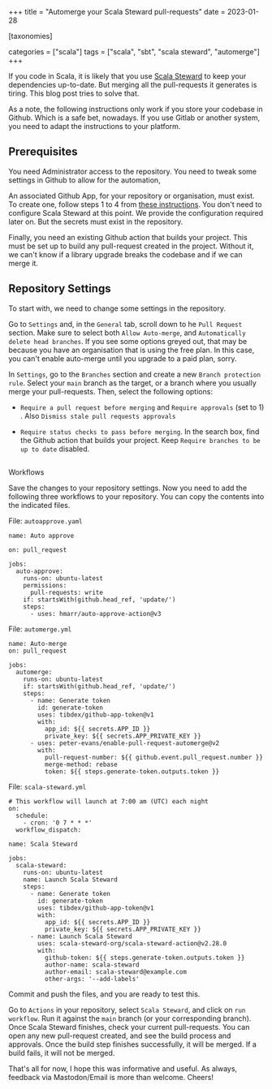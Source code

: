+++
title = "Automerge your Scala Steward pull-requests"
date = 2023-01-28

[taxonomies]

categories = ["scala"]
tags = ["scala", "sbt", "scala steward", "automerge"]
+++


If you code in Scala, it is likely that you use [Scala Steward](https://github.com/scala-steward-org/scala-steward) to keep your dependencies up-to-date. But merging all the pull-requests it generates is tiring. This blog post tries to solve that.

<!-- more -->

As a note, the following instructions only work if you store your codebase in Github. Which is a safe bet, nowadays. If you use Gitlab or another system, you need to adapt the instructions to your platform.

## Prerequisites

You need Administrator access to the repository. You need to tweak some settings in Github to allow for the automation,

An associated Github App, for your repository or organisation, must exist. To create one, follow steps 1 to 4 from [these instructions](https://github.com/marketplace/actions/scala-steward-github-action). You don't need to configure Scala Steward at this point. We provide the configuration required later on. But the secrets must exist in the repository.

Finally, you need an existing Github action that builds your project. This must be set up to build any pull-request created in the project. Without it, we can't know if a library upgrade breaks the codebase and if we can merge it.

## Repository Settings

To start with, we need to change some settings in the repository.

Go to `Settings` and, in the `General` tab, scroll down to he `Pull Request` section. Make sure to select both `Allow Auto-merge`, and `Automatically delete head branches`. If you see some options greyed out, that may be because you have an organisation that is using the free plan. In this case, you can't enable auto-merge until you upgrade to a paid plan, sorry.

In `Settings`, go to the `Branches` section and create a new `Branch protection rule`. Select your `main` branch as the target, or a branch where you usually merge your pull-requests. Then, select the following options:

- `Require a pull request before merging` and `Require approvals` (set to 1) . Also  `Dismiss stale pull requests approvals`

- `Require status checks to pass before merging`. In the search box, find the Github action that builds your project. Keep `Require branches to be up to date` disabled.

##

Workflows

Save the changes to your repository settings. Now you need to add the following three workflows to your repository. You can copy the contents into the indicated files.

File: `autoapprove.yaml`

```
name: Auto approve

on: pull_request

jobs:
  auto-approve:
    runs-on: ubuntu-latest
    permissions:
      pull-requests: write
    if: startsWith(github.head_ref, 'update/')
    steps:
      - uses: hmarr/auto-approve-action@v3
```

File: `automerge.yml`

```
name: Auto-merge
on: pull_request

jobs:
  automerge:
    runs-on: ubuntu-latest
    if: startsWith(github.head_ref, 'update/')
    steps:
      - name: Generate token
        id: generate-token
        uses: tibdex/github-app-token@v1
        with:
          app_id: ${{ secrets.APP_ID }}
          private_key: ${{ secrets.APP_PRIVATE_KEY }}
      - uses: peter-evans/enable-pull-request-automerge@v2
        with:
          pull-request-number: ${{ github.event.pull_request.number }}
          merge-method: rebase
          token: ${{ steps.generate-token.outputs.token }}
```

File: `scala-steward.yml`

```
# This workflow will launch at 7:00 am (UTC) each night
on:
  schedule:
    - cron: '0 7 * * *'
  workflow_dispatch:

name: Scala Steward

jobs:
  scala-steward:
    runs-on: ubuntu-latest
    name: Launch Scala Steward
    steps:
      - name: Generate token
        id: generate-token
        uses: tibdex/github-app-token@v1
        with:
          app_id: ${{ secrets.APP_ID }}
          private_key: ${{ secrets.APP_PRIVATE_KEY }}
      - name: Launch Scala Steward
        uses: scala-steward-org/scala-steward-action@v2.28.0
        with:
          github-token: ${{ steps.generate-token.outputs.token }}
          author-name: scala-steward
          author-email: scala-steward@example.com
          other-args: '--add-labels'
```

Commit and push the files, and you are ready to test this.

Go to `Actions` in your repository, select `Scala Steward`, and click on `run workflow`. Run it against the `main` branch (or your corresponding branch). Once Scala Steward finishes, check your current pull-requests. You can open any new pull-request created, and see the build process and approvals. Once the build step finishes successfully, it will be merged. If a build fails, it will not be merged.

That's all for now, I hope this was informative and useful. As always, feedback via Mastodon/Email is more than welcome. Cheers!
